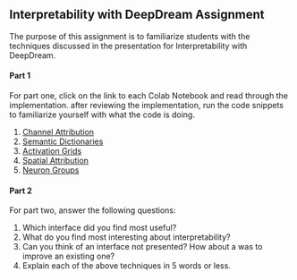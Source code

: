 ## Interpretability with DeepDream Assignment

The purpose of this assignment is to familiarize students with the techniques discussed in the presentation for Interpretability with DeepDream.

#### Part 1

For part one, click on the link to each Colab Notebook and read through the implementation. after reviewing the implementation, run the code snippets to familiarize yourself with what the code is doing.

1. [Channel Attribution](https://colab.research.google.com/github/tensorflow/lucid/blob/master/notebooks/building-blocks/AttrChannel.ipynb)
2. [Semantic Dictionaries](https://colab.research.google.com/github/tensorflow/lucid/blob/master/notebooks/building-blocks/SemanticDictionary.ipynb)
3. [Activation Grids](https://colab.research.google.com/github/tensorflow/lucid/blob/master/notebooks/building-blocks/ActivationGrid.ipynb)
4. [Spatial Attribution](https://colab.research.google.com/github/tensorflow/lucid/blob/master/notebooks/building-blocks/AttrSpatial.ipynb)
5. [Neuron Groups](https://colab.research.google.com/github/tensorflow/lucid/blob/master/notebooks/building-blocks/NeuronGroups.ipynb)

#### Part 2

For part two, answer the following questions:
1. Which interface did you find most useful?
2. What do you find most interesting about interpretability?
3. Can you think of an interface not presented? How about a was to improve an existing one?
4. Explain each of the above techniques in 5 words or less.